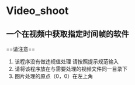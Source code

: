 # Video_shoot

## 一个在视频中获取指定时间帧的软件

==请注意==

1. 该程序没有做违规值处理 请按照提示规范输入
2. 请将该程序放在与需要处理的视频文件同一目录下
3. 图片处理的原点（0，0）在左上角

